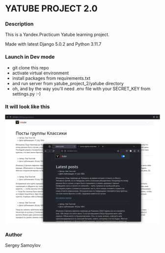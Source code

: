 # YATUBE PROJECT 2.0

### Description
This is a Yandex.Practicum Yatube learning project.

Made with latest Django 5.0.2 and Python 3.11.7

### Launch in Dev mode
- git clone this repo
- activate virtual environment
- install packages from requirements.txt
- and run server from yatube_project_2/yatube directory
- oh, and by the way you'll need .env file with your SECRET_KEY from
  settings.py :-)

### It will look like this
![YaTube project from Sprint-3](yatube/static/img/yatube_sprint_3.png)

### Author
Sergey Samoylov
